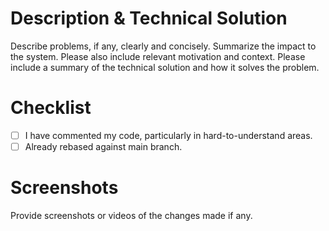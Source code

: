 # Description & Technical Solution

Describe problems, if any, clearly and concisely. Summarize the impact to the
system. Please also include relevant motivation and context. Please include a
summary of the technical solution and how it solves the problem.

# Checklist

- [ ] I have commented my code, particularly in hard-to-understand areas.
- [ ] Already rebased against main branch.

# Screenshots

Provide screenshots or videos of the changes made if any.
